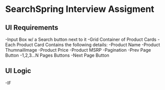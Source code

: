 # SearchSpring Interview Assigment

## UI Requirements

-Input Box w/ a Search button next to it
-Grid Container of Product Cards
-Each Product Card Contains the following details:
  -Product Name
  -Product ThumnailImage
  -Product Price
  -Product MSRP
-Pagination
  -Prev Page Button
  -1,2,3...N Pages Buttons
  -Next Page Button

## UI Logic

-IF


